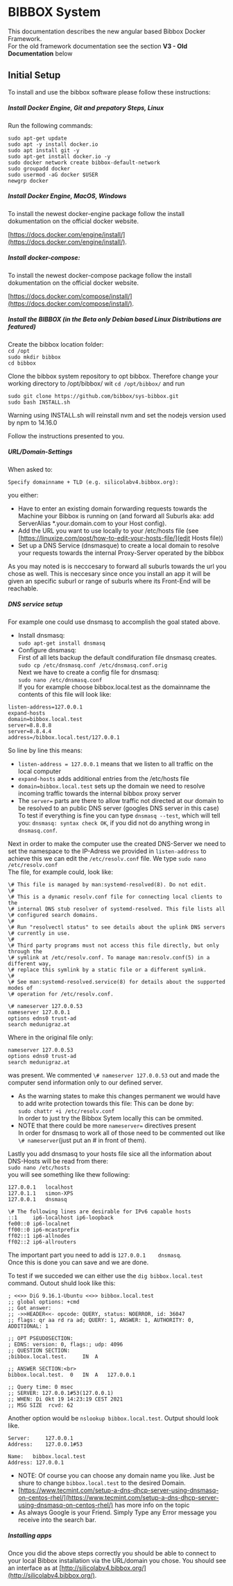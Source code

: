# BIBBOX System

This documentation describes the new angular based Bibbox Docker Framework. <br>
For the old framework documentation see the section **V3 - Old Documentation** below 

## Initial Setup

To install and use the bibbox software please follow these instructions:

##### Install Docker Engine, Git and prepatory Steps, Linux

Run the following commands:

`sudo apt-get update`<br>
`sudo apt -y install docker.io`<br>
`sudo apt install git -y`<br>
`sudo apt-get install docker.io -y`<br>
`sudo docker network create bibbox-default-network`<br>
`sudo groupadd docker`<br>
`sudo usermod -aG docker $USER`<br>
`newgrp docker`<br>

##### Install Docker Engine, MacOS, Windows

To install the newest docker-engine package follow the install dokumentation on the official docker website. 

[https://docs.docker.com/engine/install/](https://docs.docker.com/engine/install/).

##### Install docker-compose:

To install the newest docker-compose package follow the install dokumentation on the official docker website.

[https://docs.docker.com/compose/install/](https://docs.docker.com/compose/install/).

##### Install the BIBBOX (in the Beta only Debian based Linux Distributions are featured)

Create the bibbox location folder: <br>
`cd /opt`<br>
`sudo mkdir bibbox`<br>
`cd bibbox`<br>

Clone the bibbox system repository to opt bibbox. Therefore change your working directory to /opt/bibbox/ wit `cd /opt/bibbox/` and run

`sudo git clone https://github.com/bibbox/sys-bibbox.git`<br>
`sudo bash INSTALL.sh`<br>

Warning using INSTALL.sh will reinstall nvm and set the nodejs version used by npm to 14.16.0

Follow the instructions presented to you. 

##### URL/Domain-Settings

When asked to: <br>
```
Specify domainname + TLD (e.g. silicolabv4.bibbox.org):
```

you either: 

* Have to enter an existing domain forwarding requests towards the Machine your Bibbox is running on (and forward all Suburls aka: add  ServerAlias \*.your.domain.com to your Host config).
* Add the URL you want to use locally to your /etc/hosts file (see [https://linuxize.com/post/how-to-edit-your-hosts-file/](edit Hosts file))
* Set up a DNS Service (dnsmasque) to create a local domain to resolve your requests towards the internal Proxy-Server operated by the bibbox

As you may noted is is necccesary to forward all suburls towards the url you chose as well. This is neccesary since once you install an app it will be given an specific suburl or range of suburls where its Front-End will be reachable.

##### DNS service setup

For example one could use dnsmasq to accomplish the goal stated above.

* Install dnsmasq:<br>
`sudo apt-get install dnsmasq`
* Configure dnsmasq:<br>
First of all lets backup the default condifuration file dnsmasq creates.<br>
`sudo cp /etc/dnsmasq.conf /etc/dnsmasq.conf.orig`<br>
Next we have to create a config file for dnsmasq:<br>
`sudo nano /etc/dnsmasq.conf`<br>
If you for example choose bibbox.local.test as the domainname the contents of this file will look like:

```
listen-address=127.0.0.1
expand-hosts
domain=bibbox.local.test
server=8.8.8.8
server=8.8.4.4
address=/bibbox.local.test/127.0.0.1
```

So line by line this means:<br> 
* `listen-address = 127.0.0.1` means that we listen to all traffic on the local computer<br>
* `expand-hosts` adds additional entries from the /etc/hosts file
* `domain=bibbox.local.test` sets up the domain we need to resolve incoming traffic towards the internal bibbox proxy server
* The `server=` parts are there to allow traffic not directed at our domain to be resolved to an public DNS server (googles DNS server in this case)
To test if everything is fine you can type `dnsmasq --test`, which will tell you: `dnsmasq: syntax check OK`, if you did not do anything wrong in `dnsmasq.conf`.

Next in order to make the computer use the created DNS-Server we need to set the namespace to the IP-Adress we provided in `listen-address` to achieve this we can edit the `/etc/resolv.conf` file. We type `sudo nano /etc/resolv.conf` <br>
The file, for example could, look like:
```
\# This file is managed by man:systemd-resolved(8). Do not edit.
\#
\# This is a dynamic resolv.conf file for connecting local clients to the
\# internal DNS stub resolver of systemd-resolved. This file lists all
\# configured search domains.
\#
\# Run "resolvectl status" to see details about the uplink DNS servers
\# currently in use.
\#
\# Third party programs must not access this file directly, but only through the
\# symlink at /etc/resolv.conf. To manage man:resolv.conf(5) in a different way,
\# replace this symlink by a static file or a different symlink.
\#
\# See man:systemd-resolved.service(8) for details about the supported modes of
\# operation for /etc/resolv.conf.

\# nameserver 127.0.0.53
nameserver 127.0.0.1
options edns0 trust-ad
search medunigraz.at
```
Where in the original file only:

```
nameserver 127.0.0.53
options edns0 trust-ad
search medunigraz.at
```

was present. We commented `\# nameserver 127.0.0.53` out and made the computer send information only to our defined server.<br>
* As the warning states to make this changes permanent we would have to add write protection towards this file:
This can be done by:<br>
`sudo chattr +i /etc/resolv.conf` <br>
In order to just try the Bibbox Sytem locally this can be ommited. <br>
* NOTE that there could be more `nameserver=` directives present<br> In order for dnsmasq to work all of those need to be commented out like `\# nameserver`(just put an \# in front of them).

Lastly you add dnsmasq to your hosts file sice all the information about DNS-Hosts will be read from there:<br>
`sudo nano /etc/hosts`<br>
you will see something like thew following:<br>
```
127.0.0.1	localhost
127.0.1.1	simon-XPS
127.0.0.1	dnsmasq

\# The following lines are desirable for IPv6 capable hosts
::1     ip6-localhost ip6-loopback
fe00::0 ip6-localnet
ff00::0 ip6-mcastprefix
ff02::1 ip6-allnodes
ff02::2 ip6-allrouters
```

The important part you need to add is `127.0.0.1	dnsmasq`.<br>
Once this is done you can save and we are done.

To test if we succeded we can either use the `dig bibbox.local.test` command. Outout shuld look like this:

```
; <<>> DiG 9.16.1-Ubuntu <<>> bibbox.local.test
;; global options: +cmd
;; Got answer:
;; ->>HEADER<<- opcode: QUERY, status: NOERROR, id: 36047
;; flags: qr aa rd ra ad; QUERY: 1, ANSWER: 1, AUTHORITY: 0, ADDITIONAL: 1

;; OPT PSEUDOSECTION:
; EDNS: version: 0, flags:; udp: 4096
;; QUESTION SECTION:
;bibbox.local.test.		IN	A

;; ANSWER SECTION:<br>
bibbox.local.test.	0	IN	A	127.0.0.1

;; Query time: 0 msec
;; SERVER: 127.0.0.1#53(127.0.0.1)
;; WHEN: Di Okt 19 14:23:19 CEST 2021
;; MSG SIZE  rcvd: 62
```

Another option would be `nslookup bibbox.local.test`. Output should look like.

```
Server:		127.0.0.1
Address:	127.0.0.1#53

Name:	bibbox.local.test
Address: 127.0.0.1
```

* NOTE: Of course you can choose any domain name you like. Just be shure to change `bibbox.local.test` to the desired Domain.
* [https://www.tecmint.com/setup-a-dns-dhcp-server-using-dnsmasq-on-centos-rhel/](https://www.tecmint.com/setup-a-dns-dhcp-server-using-dnsmasq-on-centos-rhel/) has more info on the topic
* As always Google is your Friend. Simply Type any Error message you receive into the search bar.

##### Installing apps

Once you did the above steps correctly you should be able to connect to your local Bibbox installation via the URL/domain you chose.
You should see an interface as at [http://silicolabv4.bibbox.org/](http://silicolabv4.bibbox.org/).








